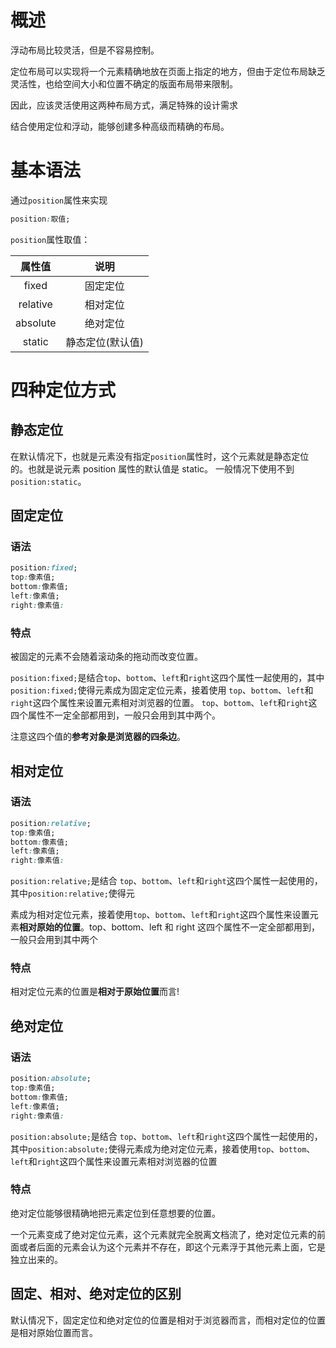 # 概述

浮动布局比较灵活，但是不容易控制。

定位布局可以实现将一个元素精确地放在页面上指定的地方，但由于定位布局缺乏灵活性，也给空间大小和位置不确定的版面布局带来限制。

因此，应该灵活使用这两种布局方式，满足特殊的设计需求

结合使用定位和浮动，能够创建多种高级而精确的布局。

# 基本语法

通过`position`属性来实现

```css
position:取值;
```

`position`属性取值：

|  属性值  |       说明       |
| :------: | :--------------: |
|  fixed   |     固定定位     |
| relative |     相对定位     |
| absolute |     绝对定位     |
|  static  | 静态定位(默认值) |

# 四种定位方式

## 静态定位

在默认情况下，也就是元素没有指定`position`属性时，这个元素就是静态定位的。也就是说元素 position 属性的默认值是 static。
一般情况下使用不到 `position:static`。

## 固定定位

### 语法

```css
position:fixed;
top:像素值;
bottom:像素值;
left:像素值;
right:像素值:
```

### 特点

被固定的元素不会随着滚动条的拖动而改变位置。

`position:fixed;`是结合`top`、`bottom`、`left`和`right`这四个属性一起使用的，其中`position:fixed;`使得元素成为固定定位元素，接着使用 `top`、`bottom`、`left`和`right`这四个属性来设置元素相对浏览器的位置。
`top`、`bottom`、`left`和`right`这四个属性不一定全部都用到，一般只会用到其中两个。

注意这四个值的**参考对象是浏览器的四条边**。

## 相对定位

### 语法

```css
position:relative;
top:像素值;
bottom:像素值;
left:像素值;
right:像素值:
```

`position:relative;`是结合 `top`、`bottom`、`left`和`right`这四个属性一起使用的，其中`position:relative;`使得元

素成为相对定位元素，接着使用`top`、`bottom`、`left`和`right`这四个属性来设置元素**相对原始的位置**。top、bottom、left 和 right 这四个属性不一定全部都用到，一般只会用到其中两个

### 特点

相对定位元素的位置是**相对于原始位置**而言!

## 绝对定位

### 语法

```css
position:absolute;
top:像素值;
bottom:像素值;
left:像素值;
right:像素值:
```

`position:absolute;`是结合 `top`、`bottom`、`left`和`right`这四个属性一起使用的，其中`position:absolute;`使得元素成为绝对定位元素，接着使用`top`、`bottom`、`left`和`right`这四个属性来设置元素相对浏览器的位置

### 特点

绝对定位能够很精确地把元素定位到任意想要的位置。

一个元素变成了绝对定位元素，这个元素就完全脱离文档流了，绝对定位元素的前面或者后面的元素会认为这个元素并不存在，即这个元素浮于其他元素上面，它是独立出来的。

## 固定、相对、绝对定位的区别

默认情况下，固定定位和绝对定位的位置是相对于浏览器而言，而相对定位的位置是相对原始位置而言。

